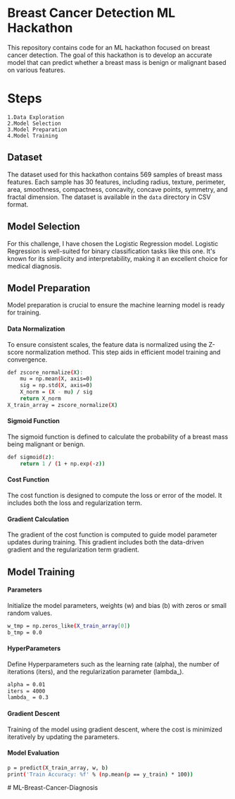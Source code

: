 # Breast Cancer Detection ML Hackathon
This repository contains code for an ML hackathon focused on breast cancer detection. The goal of this hackathon is to develop an accurate model that can predict whether a breast mass is benign or malignant based on various features.

# Steps
    1.Data Exploration
    2.Model Selection
    3.Model Preparation
    4.Model Training


## Dataset
The dataset used for this hackathon contains 569 samples of breast mass features. Each sample has 30 features, including radius, texture, perimeter, area, smoothness, compactness, concavity, concave points, symmetry, and fractal dimension.
The dataset is available in the `data` directory in CSV format.


## Model Selection
For this challenge, I have chosen the Logistic Regression model. Logistic Regression is well-suited for binary classification tasks like this one. It's known for its simplicity and interpretability, making it an excellent choice for medical diagnosis.


## Model Preparation
Model preparation is crucial to ensure the machine learning model is ready for training.
#### Data Normalization
To ensure consistent scales, the feature data is normalized using the Z-score normalization method. This step aids in efficient model training and convergence.
```bash
def zscore_normalize(X):
    mu = np.mean(X, axis=0)
    sig = np.std(X, axis=0)
    X_norm = (X - mu) / sig
    return X_norm
X_train_array = zscore_normalize(X)
```

#### Sigmoid Function
The sigmoid function is defined to calculate the probability of a breast mass being malignant or benign.
```bash
def sigmoid(z):
    return 1 / (1 + np.exp(-z))
```

#### Cost Function
The cost function is designed to compute the loss or error of the model. It includes both the loss and regularization term.

#### Gradient Calculation
The gradient of the cost function is computed to guide model parameter updates during training. This gradient includes both the data-driven gradient and the regularization term gradient.


## Model Training
#### Parameters
Initialize the model parameters, weights (w) and bias (b) with zeros or small random values.
```bash
w_tmp = np.zeros_like(X_train_array[0])
b_tmp = 0.0
```

#### HyperParameters
Define Hyperparameters such as the learning rate (alpha), the number of iterations (iters), and the regularization parameter (lambda_).
```bash
alpha = 0.01
iters = 4000
lambda_ = 0.3
```
#### Gradient Descent
Training of the model using gradient descent, where the cost is minimized iteratively by updating the parameters.

#### Model Evaluation
```bash
p = predict(X_train_array, w, b)
print('Train Accuracy: %f' % (np.mean(p == y_train) * 100))
```
#   M L - B r e a s t - C a n c e r - D i a g n o s i s 
 
 

